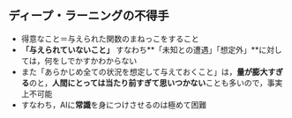 ##  ディープ・ラーニングの不得手

* 得意なこと＝与えられた関数のまねっこをすること
* **「与えられていないこと」** すなわち**「未知との遭遇」「想定外」**に対しては，何をしでかすかわからない
* また「あらかじめ全ての状況を想定して与えておくこと」は，**量が膨大すぎる**のと，**人間にとっては当たり前すぎて思いつかない**ことも多いので，事実上不可能
* すなわち，AIに**常識**を身につけさせるのは極めて困難